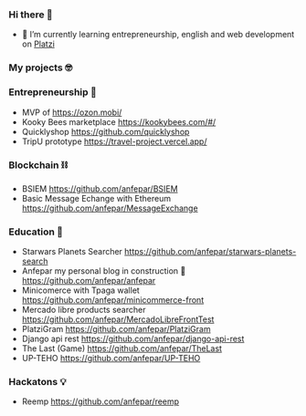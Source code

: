 ### Hi there 👋

- 🌱 I’m currently learning entrepreneurship, english and web development on [Platzi](https://platzi.com/clases/taller-startups/)

### My projects 🤓
### Entrepreneurship 🚀
- MVP of https://ozon.mobi/
- Kooky Bees marketplace https://kookybees.com/#/
- Quicklyshop https://github.com/quicklyshop
- TripU  prototype https://travel-project.vercel.app/
### Blockchain ⛓️
- BSIEM https://github.com/anfepar/BSIEM 
- Basic Message Echange with Ethereum https://github.com/anfepar/MessageExchange
### Education 📖
- Starwars Planets Searcher https://github.com/anfepar/starwars-planets-search
- Anfepar my personal blog in construction 🚧 https://github.com/anfepar/anfepar 
- Minicomerce with Tpaga wallet https://github.com/anfepar/minicommerce-front
- Mercado libre products searcher https://github.com/anfepar/MercadoLibreFrontTest
- PlatziGram https://github.com/anfepar/PlatziGram
- Django api rest https://github.com/anfepar/django-api-rest
- The Last (Game) https://github.com/anfepar/TheLast
- UP-TEHO https://github.com/anfepar/UP-TEHO
### Hackatons 💡
- Reemp https://github.com/anfepar/reemp
